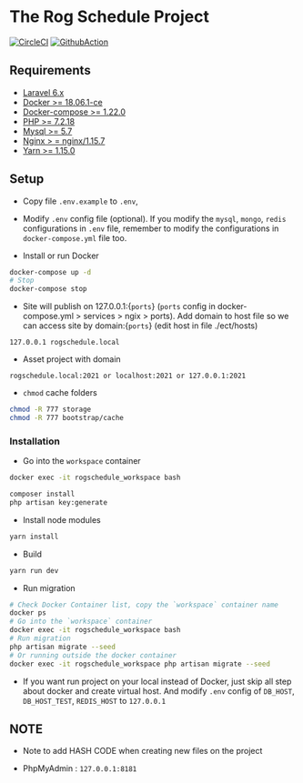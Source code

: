 # The Rog Schedule Project

[![CircleCI](https://circleci.com/gh/hieudt-2054/rog-schedule.svg?style=svg)](https://circleci.com/gh/hieudt-2054/rog-schedule)
[![GithubAction](https://github.com/hieudt-2054/rog-schedule/workflows/Laravel/badge.svg)](https://github.com/hieudt-2054/rog-schedule)

## Requirements

- [Laravel 6.x](https://laravel.com/docs/6.x)
- [Docker >= 18.06.1-ce](https://docs.docker.com/install)
- [Docker-compose >= 1.22.0](https://docs.docker.com/compose/install)
- [PHP >= 7.2.18](https://www.php.net/downloads.php)
- [Mysql >= 5.7](https://dev.mysql.com/downloads/installer/)
- [Nginx > = nginx/1.15.7](https://www.nginx.com/resources/wiki/start/topic/tutorials/install/)
- [Yarn >= 1.15.0](https://yarnpkg.com/en/docs/install#debian-stable)

## Setup

- Copy file `.env.example` to `.env`,
- Modify `.env` config file (optional). If you modify the `mysql`, `mongo`, `redis` configurations in `.env` file, remember to modify the configurations in `docker-compose.yml` file too.

- Install or run Docker
```BASH
docker-compose up -d
# Stop
docker-compose stop
```

- Site will publish on 127.0.0.1:{`ports`} (`ports` config in docker-compose.yml > services > ngix > ports). Add domain to host file so we can access site by domain:{`ports`} (edit host in file ./ect/hosts)

```
127.0.0.1 rogschedule.local
```
- Asset project with domain

```
rogschedule.local:2021 or localhost:2021 or 127.0.0.1:2021
```

- `chmod` cache folders
```BASH
chmod -R 777 storage
chmod -R 777 bootstrap/cache
```

### Installation

- Go into the `workspace` container

```BASH
docker exec -it rogschedule_workspace bash
```

```BASH
composer install
php artisan key:generate
```

- Install node modules
```BASH
yarn install
```

- Build
```BASH
yarn run dev
```

- Run migration

```BASH
# Check Docker Container list, copy the `workspace` container name
docker ps
# Go into the `workspace` container
docker exec -it rogschedule_workspace bash
# Run migration
php artisan migrate --seed
# Or running outside the docker container
docker exec -it rogschedule_workspace php artisan migrate --seed
```

- If you want run project on your local instead of Docker, just skip all step about docker and create virtual host. And modify `.env` config of `DB_HOST`, `DB_HOST_TEST`, `REDIS_HOST` to `127.0.0.1`


## NOTE

- Note to add HASH CODE when creating new files on the project

- PhpMyAdmin : `127.0.0.1:8181`

```
